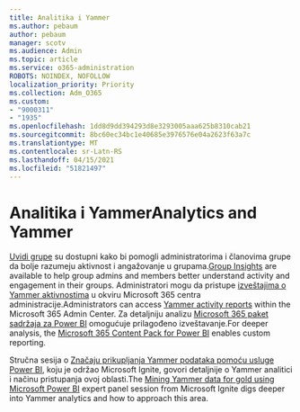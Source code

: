 ```yaml
---
title: Analitika i Yammer
ms.author: pebaum
author: pebaum
manager: scotv
ms.audience: Admin
ms.topic: article
ms.service: o365-administration
ROBOTS: NOINDEX, NOFOLLOW
localization_priority: Priority
ms.collection: Adm_O365
ms.custom:
- "9000311"
- "1935"
ms.openlocfilehash: 1dd8d9dd394293d8e3293005aaa625b8310cab21
ms.sourcegitcommit: 8bc60ec34bc1e40685e3976576e04a2623f63a7c
ms.translationtype: MT
ms.contentlocale: sr-Latn-RS
ms.lasthandoff: 04/15/2021
ms.locfileid: "51821497"
---
```

# <a name="analytics-and-yammer"></a><span data-ttu-id="f709a-102">Analitika i Yammer</span><span class="sxs-lookup"><span data-stu-id="f709a-102">Analytics and Yammer</span></span>

<span data-ttu-id="f709a-103">[Uvidi grupe](https://support.office.com/article/view-group-insights-in-yammer-73f9fa6d-d442-4f25-9194-d5317c9328ab) su dostupni kako bi pomogli administratorima i članovima grupe da bolje razumeju aktivnost i angažovanje u grupama.</span><span class="sxs-lookup"><span data-stu-id="f709a-103">[Group Insights](https://support.office.com/article/view-group-insights-in-yammer-73f9fa6d-d442-4f25-9194-d5317c9328ab) are available to help group admins and members better understand activity and engagement in their groups.</span></span> <span data-ttu-id="f709a-104">Administratori mogu da pristupe [izveštajima o Yammer aktivnostima](https://docs.microsoft.com/microsoft-365/admin/activity-reports/yammer-activity-report) u okviru Microsoft 365 centra administracije.</span><span class="sxs-lookup"><span data-stu-id="f709a-104">Administrators can access [Yammer activity reports](https://docs.microsoft.com/microsoft-365/admin/activity-reports/yammer-activity-report) within the Microsoft 365 Admin Center.</span></span> <span data-ttu-id="f709a-105">Za detaljniju analizu [Microsoft 365 paket sadržaja za Power BI](https://docs.microsoft.com/microsoft-365/admin/usage-analytics/enable-usage-analytics) omogućuje prilagođeno izveštavanje.</span><span class="sxs-lookup"><span data-stu-id="f709a-105">For deeper analysis, the [Microsoft 365 Content Pack for Power BI](https://docs.microsoft.com/microsoft-365/admin/usage-analytics/enable-usage-analytics) enables custom reporting.</span></span>

<span data-ttu-id="f709a-106">Stručna sesija o [Značaju prikupljanja Yammer podataka pomoću usluge Power BI](https://aka.ms/MiningYammerDataIgnite2017), koju je održao Microsoft Ignite, govori detaljnije o Yammer analitici i načinu pristupanja ovoj oblasti.</span><span class="sxs-lookup"><span data-stu-id="f709a-106">The [Mining Yammer data for gold using Microsoft Power BI](https://aka.ms/MiningYammerDataIgnite2017) expert panel session from Microsoft Ignite digs deeper into Yammer analytics and how to approach this area.</span></span>
